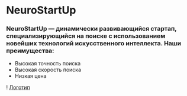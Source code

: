 # NeuroStartUp

### NeuroStartUp — динамически развивающийся стартап, специализирующийся на поиске с использованием новейших технологий искусственного интеллекта. Наши преимущества:
* Высокая точность поиска
* Высокая скорость поиска
* Низкая цена

! [Логотип](https://camo.githubusercontent.com/c6727c717cad1e4820481abb87524f90782445c5/68747470733a2f2f692e696d6775722e636f6d2f495a4f525769492e706e67)